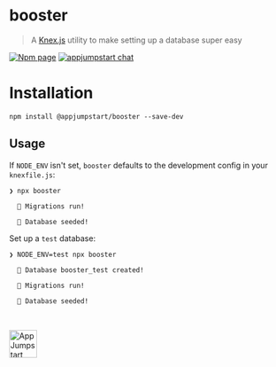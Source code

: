 # booster
> A [Knex.js](https://knexjs.org/) utility to make setting up a database super
> easy

[![Npm page][npm-image]][npm-url]
[![appjumpstart chat][gitter-image]][gitter-url]

# Installation

```console
npm install @appjumpstart/booster --save-dev
```

## Usage

If `NODE_ENV` isn't set, `booster` defaults to the development config in your
`knexfile.js`:

```console
❯ npx booster

  👟 Migrations run!

  🌱 Database seeded!
```

Set up a `test` database:

```console
❯ NODE_ENV=test npx booster

  🚀 Database booster_test created!

  👟 Migrations run!

  🌱 Database seeded!
```

&nbsp;

<a href="https://github.com/appjumpstart">
  <img
    alt="AppJumpstart"
    src="https://appjumpstart.nyc3.digitaloceanspaces.com/assets/appjumpstart-transparent.png"
    height="50">
</a>

[npm-image]: https://img.shields.io/npm/v/@appjumpstart/booster.svg
[npm-url]: https://www.npmjs.com/package/@appjumpstart/booster
[gitter-image]: https://img.shields.io/gitter/room/appjumpstart/appjumpstart.svg
[gitter-url]: https://gitter.im/appjumpstart
